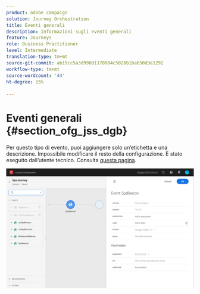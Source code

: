 ```yaml
---
product: adobe campaign
solution: Journey Orchestration
title: Eventi generali
description: Informazioni sugli eventi generali
feature: Journeys
role: Business Practitioner
level: Intermediate
translation-type: tm+mt
source-git-commit: ab19cc5a3d998d1178984c5028b1ba650d3e1292
workflow-type: tm+mt
source-wordcount: '44'
ht-degree: 15%

---
```



# Eventi generali {#section_ofg_jss_dgb}

Per questo tipo di evento, puoi aggiungere solo un’etichetta e una descrizione. Impossibile modificare il resto della configurazione. È stato eseguito dall’utente tecnico. Consulta [questa pagina](../event/about-events.md).

![](../assets/general-events.png)
